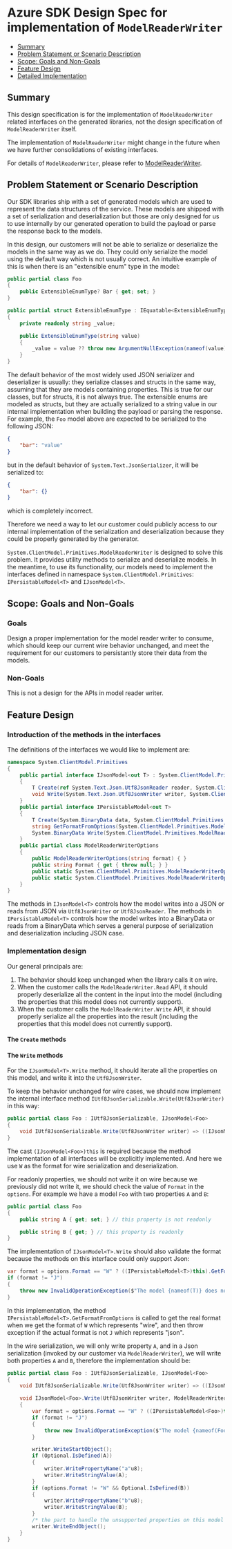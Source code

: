 # Azure SDK Design Spec for implementation of `ModelReaderWriter`

- [Summary](#summary)
- [Problem Statement or Scenario Description](#problem-statement-or-scenario-description)
- [Scope: Goals and Non-Goals](#scope-goals-and-non-goals)
- [Feature Design](#feature-design)
- [Detailed Implementation](#detailed-implementation)

## Summary

This design specification is for the implementation of `ModelReaderWriter` related interfaces on the generated libraries, not the design specification of `ModelReaderWriter` itself.

The implementation of `ModelReaderWriter` might change in the future when we have further consolidations of existing interfaces.

For details of `ModelReaderWriter`, please refer to [ModelReaderWriter](https://github.com/Azure/azure-sdk-for-net/blob/main/sdk/core/System.ClientModel/README.md).

## Problem Statement or Scenario Description

Our SDK libraries ship with a set of generated models which are used to represent the data structures of the service. These models are shipped with a set of serialization and deserialization but those are only designed for us to use internally by our generated operation to build the payload or parse the response back to the models.

In this design, our customers will not be able to serialize or deserialize the models in the same way as we do. They could only serialize the model using the default way which is not usually correct. An intuitive example of this is when there is an "extensible enum" type in the model:
```csharp
public partial class Foo
{
    public ExtensibleEnumType? Bar { get; set; }
}

public partial struct ExtensibleEnumType : IEquatable<ExtensibleEnumType>
{
    private readonly string _value;

    public ExtensibleEnumType(string value)
    {
        _value = value ?? throw new ArgumentNullException(nameof(value));
    }
}
```

The default behavior of the most widely used JSON serializer and deserializer is usually: they serialize classes and structs in the same way, assuming that they are models containing properties. This is true for our classes, but for structs, it is not always true. The extensible enums are modeled as structs, but they are actually serialized to a string value in our internal implementation when building the payload or parsing the response. For example, the `Foo` model above are expected to be serialized to the following JSON:
```json
{
    "bar": "value"
}
```
but in the default behavior of `System.Text.JsonSerializer`, it will be serialized to:
```json
{
    "bar": {}
}
```
which is completely incorrect.

Therefore we need a way to let our customer could publicly access to our internal implementation of the serialization and deserialization because they could be properly generated by the generator.

`System.ClientModel.Primitives.ModelReaderWriter` is designed to solve this problem. It provides utility methods to serialize and deserialize models. In the meantime, to use its functionality, our models need to implement the interfaces defined in namespace `System.ClientModel.Primitives`: `IPersistableModel<T>` and `IJsonModel<T>`.

## Scope: Goals and Non-Goals

### Goals

Design a proper implementation for the model reader writer to consume, which should keep our current wire behavior unchanged, and meet the requirement for our customers to persistantly store their data from the models.

### Non-Goals

This is not a design for the APIs in model reader writer.

## Feature Design

### Introduction of the methods in the interfaces

The definitions of the interfaces we would like to implement are:
```csharp
namespace System.ClientModel.Primitives
{
    public partial interface IJsonModel<out T> : System.ClientModel.Primitives.IPersistableModel<T>
    {
        T Create(ref System.Text.Json.Utf8JsonReader reader, System.ClientModel.Primitives.ModelReaderWriterOptions options);
        void Write(System.Text.Json.Utf8JsonWriter writer, System.ClientModel.Primitives.ModelReaderWriterOptions options);
    }
    public partial interface IPersistableModel<out T>
    {
        T Create(System.BinaryData data, System.ClientModel.Primitives.ModelReaderWriterOptions options);
        string GetFormatFromOptions(System.ClientModel.Primitives.ModelReaderWriterOptions options);
        System.BinaryData Write(System.ClientModel.Primitives.ModelReaderWriterOptions options);
    }
    public partial class ModelReaderWriterOptions
    {
        public ModelReaderWriterOptions(string format) { }
        public string Format { get { throw null; } }
        public static System.ClientModel.Primitives.ModelReaderWriterOptions Json { get { throw null; } }
        public static System.ClientModel.Primitives.ModelReaderWriterOptions Xml { get { throw null; } }
    }
}
```

The methods in `IJsonModel<T>` controls how the model writes into a JSON or reads from JSON via `Utf8JsonWriter` or `Utf8JsonReader`. The methods in `IPersistableModel<T>` controls how the model writes into a BinaryData or reads from a BinaryData which serves a general purpose of serialization and deserialization including JSON case.

### Implementation design

Our general principals are:
1. The behavior should keep unchanged when the library calls it on wire.
2. When the customer calls the `ModelReaderWriter.Read` API, it should properly deserialize all the content in the input into the model (including the properties that this model does not currently support).
3. When the customer calls the `ModelReaderWriter.Write` API, it should properly serialize all the properties into the result (including the properties that this model does not currently support).

#### The `Create` methods

#### The `Write` methods

For the `IJsonModel<T>.Write` method, it should iterate all the properties on this model, and write it into the `Utf8JsonWriter`.

To keep the behavior unchanged for wire cases, we should now implement the internal interface method `IUtf8JsonSerializable.Write(Utf8JsonWriter)` in this way:
```csharp
public partial class Foo : IUtf8JsonSerializable, IJsonModel<Foo>
{
    void IUtf8JsonSerializable.Write(Utf8JsonWriter writer) => ((IJsonModel<Foo>)this).Write(writer, new ModelReaderWriterOptions("W"));
}
```

The cast `(IJsonModel<Foo>)this` is required because the method implementation of all interfaces will be explicitly implemented. And here we use `W` as the format for wire serialization and deserialization.

For readonly properties, we should not write it on wire because we previously did not write it, we should check the value of `Format` in the `options`. For example we have a model `Foo` with two properties `A` and `B`:
```csharp
public partial class Foo
{
    public string A { get; set; } // this property is not readonly

    public string B { get; } // this property is readonly
}
```

The implementation of `IJsonModel<T>.Write` should also validate the format because the methods on this interface could only support Json:
```csharp
var format = options.Format == "W" ? ((IPersistableModel<T>)this).GetFormatFromOptions(options) : options.Format;
if (format != "J")
{
    throw new InvalidOperationException($"The model {nameof(T)} does not support '{format}' format.");
}
```
In this implementation, the method `IPersistableModel<T>.GetFormatFromOptions` is called to get the real format when we get the format of `W` which represents "wire", and then throw exception if the actual format is not `J` which represents "json".

In the wire serialization, we will only write property `A`, and in a Json serialization (invoked by our customer via `ModelReaderWriter`), we will write both properties `A` and `B`, therefore the implementation should be:
```csharp
public partial class Foo : IUtf8JsonSerializable, IJsonModel<Foo>
{
    void IUtf8JsonSerializable.Write(Utf8JsonWriter writer) => ((IJsonModel<Foo>)this).Write(writer, new ModelReaderWriterOptions("W"));

    void IJsonModel<Foo>.Write(Utf8JsonWriter writer, ModelReaderWriterOptions options)
    {
        var format = options.Format == "W" ? ((IPersistableModel<Foo>)this).GetFormatFromOptions(options) : options.Format;
        if (format != "J")
        {
            throw new InvalidOperationException($"The model {nameof(Foo)} does not support '{format}' format.");
        }

        writer.WriteStartObject();
        if (Optional.IsDefined(A))
        {
            writer.WritePropertyName("a"u8);
            writer.WriteStringValue(A);
        }
        if (options.Format != "W" && Optional.IsDefined(B))
        {
            writer.WritePropertyName("b"u8);
            writer.WriteStringValue(B);
        }
        /* the part to handle the unsupported properties on this model */
        writer.WriteEndObject();
    }
}
```
